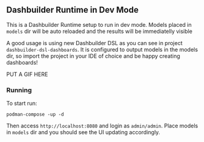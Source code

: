 Dashbuilder Runtime in Dev Mode
--

This is a Dashbuilder Runtime setup to run in dev mode. Models placed in `models` dir will be auto reloaded and the results will be immediatelly visible

A good usage is using new Dashbuilder DSL as you can see in project `dashbuilder-dsl-dashboards`. It is configured to output models in the models dir, so import the project in your IDE of choice and be happy creating dashboards!

PUT A GIF HERE


### Running

To start run:
```
podman-compose -up -d
```

Then access `http://localhost:8080` and login as `admin/admin`. Place models in `models` dir and you should see the UI updating accordingly.
